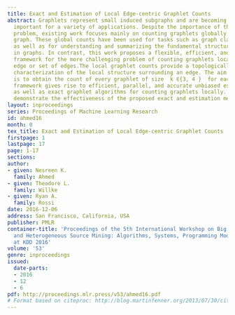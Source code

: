 ```yaml
---
title: Exact and Estimation of Local Edge-centric Graphlet Counts
abstract: Graphlets represent small induced subgraphs and are becoming increasingly
  important for a variety of applications. Despite the importance of the local graphlet
  problem, existing work focuses mainly on counting graphlets globally over the entire
  graph. These global counts have been used for tasks such as graph classification
  as well as for understanding and summarizing the fundamental structural patterns
  in graphs. In contrast, this work proposes a flexible, efficient, and scalable parallel
  framework for the more challenging problem of counting graphlets locally for a given
  edge or set of edges.The local graphlet counts provide a topologically rigorous
  characterization of the local structure surrounding an edge. The aim of this work
  is to obtain the count of every graphlet of size  k ∈{3, 4 }  for each edge. The
  framework gives rise to efficient, parallel, and accurate unbiased estimation methods
  as well as exact graphlet algorithms for counting graphlets locally. Experiments
  demonstrate the effectiveness of the proposed exact and estimation methods.
layout: inproceedings
series: Proceedings of Machine Learning Research
id: ahmed16
month: 0
tex_title: Exact and Estimation of Local Edge-centric Graphlet Counts
firstpage: 1
lastpage: 17
page: 1-17
sections: 
author:
- given: Nesreen K.
  family: Ahmed
- given: Theodore L.
  family: Willke
- given: Ryan A.
  family: Rossi
date: 2016-12-06
address: San Francisco, California, USA
publisher: PMLR
container-title: 'Proceedings of the 5th International Workshop on Big Data, Streams
  and Heterogeneous Source Mining: Algorithms, Systems, Programming Models and Applications
  at KDD 2016'
volume: '53'
genre: inproceedings
issued:
  date-parts:
  - 2016
  - 12
  - 6
pdf: http://proceedings.mlr.press/v53/ahmed16.pdf
# Format based on citeproc: http://blog.martinfenner.org/2013/07/30/citeproc-yaml-for-bibliographies/
---
```

